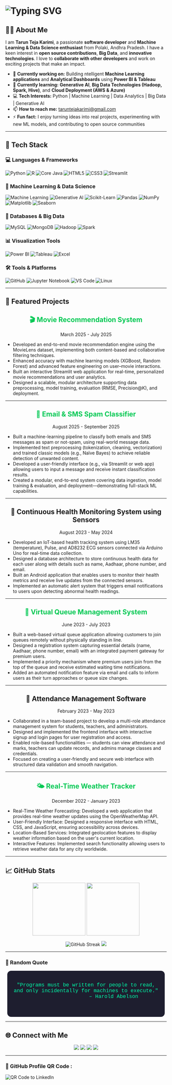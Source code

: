 <h1 align="centre">
  <img src="https://readme-typing-svg.demolab.com?font=Fira+Code&pause=1000&color=00CFFF&size=25&center=true&width=700&lines=Hi,+there!+I'm+Tarun+Teja+Karimi;Welcome+to+my+GitHub+profile!;Open+Source+Contributor+%26+Collaborator;Machine+Learning+%26+Data+Science+Enthusiast;Big+Data+%26+Analytics+Learner" alt="Typing SVG"/>
</h1>

## 👨‍💻 About Me

I am **Tarun Teja Karimi**, a passionate **software developer** and **Machine Learning & Data Science enthusiast** from Polaki, Andhra Pradesh. I have a keen interest in **open source contributions**, **Big Data**, and **innovative technologies**. I love to **collaborate with other developers** and work on exciting projects that make an impact.

- 🔭 **Currently working on:** Building ntelligent **Machine Learning applications** and **Analytical Dashboards** using **Power BI & Tableau**
- 🌱 **Currently learning:** **Generative AI**, **Big Data Technologies (Hadoop, Spark, Hive)**, and **Cloud Deployment (AWS & Azure)**
- 💻 **Tech Interests:** Python | Machine Learning | Data Analytics | Big Data | Generative AI
- 📫 **How to reach me:** [taruntejakarimi@gmail.com](mailto:taruntejakarimi@gmail.com)
- ⚡ **Fun fact:** I enjoy turning ideas into real projects, experimenting with new ML models, and contributing to open source communities

---

## 🧰 Tech Stack  

### 💻 Languages & Frameworks  
![Python](https://img.shields.io/badge/Python-3776AB?style=for-the-badge&logo=python&logoColor=white)
![R](https://img.shields.io/badge/R-276DC3?style=for-the-badge&logo=r&logoColor=white)
![Core Java](https://img.shields.io/badge/Core%20Java-F89820?style=for-the-badge&logo=java&logoColor=white)
![HTML5](https://img.shields.io/badge/HTML5-E34F26?style=for-the-badge&logo=html5&logoColor=white)
![CSS3](https://img.shields.io/badge/CSS3-1572B6?style=for-the-badge&logo=css3&logoColor=white)
![Streamlit](https://img.shields.io/badge/Streamlit-FF4B4B?style=for-the-badge&logo=streamlit&logoColor=white)

### 🧮 Machine Learning & Data Science
![Machine Learning](https://img.shields.io/badge/Machine%20Learning-FF6F61?style=for-the-badge&logo=tensorflow&logoColor=white)
![Generative AI](https://img.shields.io/badge/Generative%20AI-8A2BE2?style=for-the-badge&logo=openai&logoColor=white)
![Scikit-Learn](https://img.shields.io/badge/Scikit--Learn-F7931E?style=for-the-badge&logo=scikit-learn&logoColor=white)
![Pandas](https://img.shields.io/badge/Pandas-150458?style=for-the-badge&logo=pandas&logoColor=white)
![NumPy](https://img.shields.io/badge/Numpy-013243?style=for-the-badge&logo=numpy&logoColor=white)
![Matplotlib](https://img.shields.io/badge/Matplotlib-11557C?style=for-the-badge&logo=plotly&logoColor=white)
![Seaborn](https://img.shields.io/badge/Seaborn-0099CC?style=for-the-badge&logo=python&logoColor=white)

### 🧩 Databases & Big Data  
![MySQL](https://img.shields.io/badge/MySQL-005C84?style=for-the-badge&logo=mysql&logoColor=white)
![MongoDB](https://img.shields.io/badge/MongoDB-4EA94B?style=for-the-badge&logo=mongodb&logoColor=white)
![Hadoop](https://img.shields.io/badge/Hadoop-FFB700?style=for-the-badge&logo=apachehadoop&logoColor=black)
![Spark](https://img.shields.io/badge/Spark-E25A1C?style=for-the-badge&logo=apachespark&logoColor=white)

### 📊 Visualization Tools  
![Power BI](https://img.shields.io/badge/Power%20BI-F2C811?style=for-the-badge&logo=powerbi&logoColor=black)
![Tableau](https://img.shields.io/badge/Tableau-E97627?style=for-the-badge&logo=tableau&logoColor=white)
![Excel](https://img.shields.io/badge/MS%20Excel-217346?style=for-the-badge&logo=microsoftexcel&logoColor=white)

### 🛠️ Tools & Platforms
![GitHub](https://img.shields.io/badge/GitHub-181717?style=for-the-badge&logo=github&logoColor=white)
![Jupyter Notebook](https://img.shields.io/badge/Jupyter-8A2BE2?style=for-the-badge&logo=jupyter&logoColor=black)
![VS Code](https://img.shields.io/badge/VS%20Code-007ACC?style=for-the-badge&logo=visualstudiocode&logoColor=white)
![Linux](https://img.shields.io/badge/Linux-FCC624?style=for-the-badge&logo=linux&logoColor=black)

---

## 🚀 Featured Projects  

<h2 align="center">
  <a href="https://github.com/tarunkarimi/Movie_Recommendation_System" target="_blank" style="text-decoration:none; color:#00C853;">
    🎬 Movie Recommendation System
  </a>
</h2>
<p align="center">March 2025 - July 2025</p>

- Developed an end-to-end movie recommendation engine using the MovieLens dataset, implementing both content-based and collaborative filtering techniques.
- Enhanced accuracy with machine learning models (XGBoost, Random Forest) and advanced feature engineering on user–movie interactions.
- Built an interactive Streamlit web application for real-time, personalized movie recommendations and user analytics.
- Designed a scalable, modular architecture supporting data preprocessing, model training, evaluation (RMSE, Precision@K), and deployment.

--- 

<h2 align="center">
  <a href="https://github.com/tarunkarimi/Email-Sms-Spam-Classifier.git" target="_blank" style="text-decoration:none; color:#00C853;">
    📧 Email & SMS Spam Classifier
  </a>
</h2>
<p align="center">August 2025 - September 2025</p>

- Built a machine-learning pipeline to classify both emails and SMS messages as spam or not-spam, using real-world message data.
- Implemented text preprocessing (tokenization, cleaning, vectorization) and trained classic models (e.g., Naïve Bayes) to achieve reliable detection of unwanted content.
- Developed a user-friendly interface (e.g., via Streamlit or web app) allowing users to input a message and receive instant classification results.
- Created a modular, end-to-end system covering data ingestion, model training & evaluation, and deployment—demonstrating full-stack ML capabilities. 

---

<h2 align="center">💓 Continuous Health Monitoring System using Sensors</h2>
<p align="center">August 2023 - May 2024</p>

- Developed an IoT-based health tracking system using LM35 (temperature), Pulse, and AD8232 ECG sensors connected via Arduino Uno for real-time data collection.
- Designed a database architecture to store continuous health data for each user along with details such as name, Aadhaar, phone number, and email.
- Built an Android application that enables users to monitor their health metrics and receive live updates from the connected sensors.
- Implemented an automatic alert system that triggers email notifications to users upon detecting abnormal health readings.

---

<h2 align="center">
  <a href="https://github.com/tarunkarimi/VirtualQueue.git" target="_blank" style="text-decoration:none; color:#00C853;">
    👥 Virtual Queue Management System
  </a>
</h2>
<p align="center">June 2023 - July 2023</p>

- Built a web-based virtual queue application allowing customers to join queues remotely without physically standing in line.
- Designed a registration system capturing essential details (name, Aadhaar, phone number, email) with an integrated payment gateway for premium users.
- Implemented a priority mechanism where premium users join from the top of the queue and receive estimated waiting time notifications.
- Added an automated notification feature via email and calls to inform users as their turn approaches or queue size changes.

---

<h2 align="center">🧾 Attendance Management Software</h2>
<p align="center">February 2023 - May 2023</p>

- Collaborated in a team-based project to develop a multi-role attendance management system for students, teachers, and administrators.
- Designed and implemented the frontend interface with interactive signup and login pages for user registration and access.
- Enabled role-based functionalities — students can view attendance and marks, teachers can update records, and admins manage classes and credentials.
- Focused on creating a user-friendly and secure web interface with structured data validation and smooth navigation.

---

<h2 align="center">
  <a href="https://github.com/tarunkarimi/WeatherApp.git" target="_blank" style="text-decoration:none; color:#00C853;">
    🌤️ Real-Time Weather Tracker
  </a>
</h2>
<p align="center">December 2022 - January 2023</p>


- Real-Time Weather Forecasting: Developed a web application that provides real-time weather updates using the OpenWeatherMap API.
- User-Friendly Interface: Designed a responsive interface with HTML, CSS, and JavaScript, ensuring accessibility across devices.
- Location-Based Services: Integrated geolocation features to display weather information based on the user's current location.
- Interactive Features: Implemented search functionality allowing users to retrieve weather data for any city worldwide.

---

## 📈 GitHub Stats  

<p align="center">

  <p align="center">
    <img src="https://github-readme-stats.vercel.app/api?username=tarunkarimi&show_icons=true&theme=tokyonight&count_private=true" height="165"/>
    <img src="https://github-readme-stats.vercel.app/api/top-langs/?username=tarunkarimi&layout=compact&theme=tokyonight" height="165"/>
  </p>

  <p align="center">
    <img src="https://github-readme-streak-stats.herokuapp.com/?user=tarunkarimi&theme=tokyonight" alt="GitHub Streak"/>
    <img src="https://github-readme-activity-graph.vercel.app/graph?username=tarunkarimi&theme=react-dark&hide_border=true" />
  </p>


---

<h3 align="left">💬 Random Quote</h3>

<div align="center" style="background-color:#1E1E2F; padding:20px; border-radius:12px; width:fit-content; margin:auto;">
  <pre style="color:#00FFAB; font-size:16px; font-family:'Courier New', monospace;">
"Programs must be written for people to read,
and only incidentally for machines to execute."
                  – Harold Abelson
  </pre>
</div>

---

## 🌐 Connect with Me  

<p align="center">
  <p align="center">
  <a href="https://linkedin.com/in/taruntejakarimi"><img src="https://img.shields.io/badge/LinkedIn-0077B5?style=for-the-badge&logo=linkedin&logoColor=white" /></a>
  <a href="https://github.com/tarunkarimi"><img src="https://img.shields.io/badge/GitHub-28a745?style=for-the-badge&logo=github&logoColor=white" /></a>
  <a href="mailto:taruntejakarimi@gmail.com"><img src="https://img.shields.io/badge/Email-taruntejakarimi%40gmail.com-red?style=for-the-badge&logo=gmail&logoColor=white" /></a>
  <a href="tel:+91 9392813075"><img src="https://img.shields.io/badge/Phone-%2B919392813075-blue?style=for-the-badge&logo=phone&logoColor=white" /></a>
</p>

---

### 📱 GitHub Profile QR Code :
<p align="left">
  <img src="https://api.qrserver.com/v1/create-qr-code/?size=150x150&data=https://github.com/tarunkarimi" alt="QR Code to LinkedIn" />
</p>

